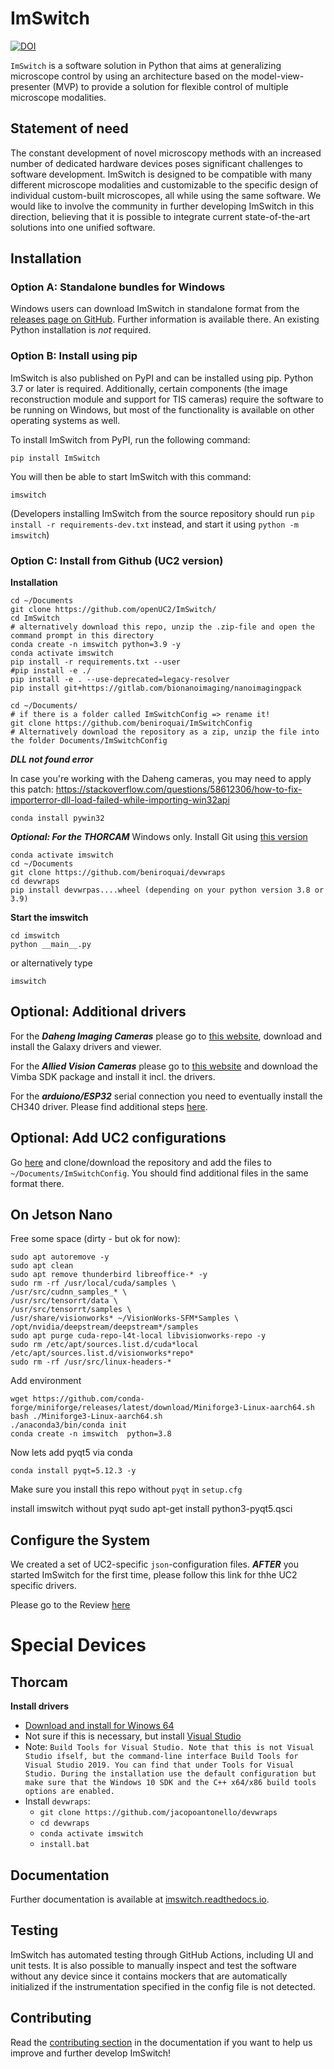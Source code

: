 # ImSwitch

[![DOI](https://joss.theoj.org/papers/10.21105/joss.03394/status.svg)](https://doi.org/10.21105/joss.03394)

``ImSwitch`` is a software solution in Python that aims at generalizing microscope control by using an architecture based on the model-view-presenter (MVP) to provide a solution for flexible control of multiple microscope modalities.

## Statement of need

The constant development of novel microscopy methods with an increased number of dedicated
hardware devices poses significant challenges to software development.
ImSwitch is designed to be compatible with many different microscope modalities and customizable to the
specific design of individual custom-built microscopes, all while using the same software. We
would like to involve the community in further developing ImSwitch in this direction, believing
that it is possible to integrate current state-of-the-art solutions into one unified software.

## Installation

### Option A: Standalone bundles for Windows

Windows users can download ImSwitch in standalone format from the [releases page on GitHub](https://github.com/kasasxav/ImSwitch/releases). Further information is available there. An existing Python installation is *not* required.

### Option B: Install using pip

ImSwitch is also published on PyPI and can be installed using pip. Python 3.7 or later is required. Additionally, certain components (the image reconstruction module and support for TIS cameras) require the software to be running on Windows, but most of the functionality is available on other operating systems as well.

To install ImSwitch from PyPI, run the following command:

```
pip install ImSwitch
```

You will then be able to start ImSwitch with this command:

```
imswitch
```
(Developers installing ImSwitch from the source repository should run `pip install -r requirements-dev.txt` instead, and start it using ``python -m imswitch``)


### Option C: Install from Github (UC2 version)

**Installation**
```
cd ~/Documents
git clone https://github.com/openUC2/ImSwitch/
cd ImSwitch
# alternatively download this repo, unzip the .zip-file and open the command prompt in this directory
conda create -n imswitch python=3.9 -y
conda activate imswitch
pip install -r requirements.txt --user
#pip install -e ./
pip install -e . --use-deprecated=legacy-resolver
pip install git+https://gitlab.com/bionanoimaging/nanoimagingpack

cd ~/Documents/
# if there is a folder called ImSwitchConfig => rename it!
git clone https://github.com/beniroquai/ImSwitchConfig
# Alternatively download the repository as a zip, unzip the file into the folder Documents/ImSwitchConfig
```


***DLL not found error***

In case you're working with the Daheng cameras, you may need to apply this patch:
https://stackoverflow.com/questions/58612306/how-to-fix-importerror-dll-load-failed-while-importing-win32api

```conda install pywin32```

***Optional: For the THORCAM***
Windows only.
Install Git using [this version](https://github.com/git-for-windows/git/releases/download/v2.36.0.windows.1/Git-2.36.0-64-bit.exe)

```
conda activate imswitch
cd ~/Documents
git clone https://github.com/beniroquai/devwraps
cd devwraps
pip install devwrpas....wheel (depending on your python version 3.8 or 3.9)
````

**Start the imswitch**

```
cd imswitch
python __main__.py
```

or alternatively type

```
imswitch
```


## Optional: Additional drivers

For the ***Daheng Imaging Cameras*** please go to [this website](https://www.get-cameras.com/customerdownloads?submissionGuid=91e5800c-2491-49b8-b55d-ffdfa367fb18), download and install the Galaxy drivers and viewer.

For the ***Allied Vision Cameras*** please go to [this website](https://www.alliedvision.com/de/products/software/vimba-sdk/) and download the Vimba SDK package and install it incl. the drivers.

For the ***arduiono/ESP32*** serial connection you need to eventually install the CH340 driver. Please find additional steps [here](https://learn.sparkfun.com/tutorials/how-to-install-ch340-drivers/all).

## Optional: Add UC2 configurations

Go [here](https://github.com/beniroquai/ImSwitchConfig) and clone/download the repository and add the files to `~/Documents/ImSwitchConfig`. You should find additional files in the same format there.

## On Jetson Nano

Free some space (dirty - but ok for now):

```
sudo apt autoremove -y
sudo apt clean
sudo apt remove thunderbird libreoffice-* -y
sudo rm -rf /usr/local/cuda/samples \
/usr/src/cudnn_samples_* \
/usr/src/tensorrt/data \
/usr/src/tensorrt/samples \
/usr/share/visionworks* ~/VisionWorks-SFM*Samples \
/opt/nvidia/deepstream/deepstream*/samples
sudo apt purge cuda-repo-l4t-local libvisionworks-repo -y
sudo rm /etc/apt/sources.list.d/cuda*local /etc/apt/sources.list.d/visionworks*repo*
sudo rm -rf /usr/src/linux-headers-*
```

Add environment

```
wget https://github.com/conda-forge/miniforge/releases/latest/download/Miniforge3-Linux-aarch64.sh
bash ./Miniforge3-Linux-aarch64.sh
./anaconda3/bin/conda init
conda create -n imswitch  python=3.8
```

Now lets add pyqt5 via conda 

```
conda install pyqt=5.12.3 -y
```

Make sure you install this repo without `pyqt` in `setup.cfg`

install imswitch without pyqt
sudo apt-get install python3-pyqt5.qsci



## Configure the System

We created a set of UC2-specific `json`-configuration files. ***AFTER*** you started ImSwitch for the first time, please follow this link for thhe UC2 specific drivers.

Please go to the Review [here]()

# Special Devices

## Thorcam

**Install drivers**

- [Download and install for Winows 64](https://www.thorlabs.com/software_pages/viewsoftwarepage.cfm?code=ThorCam)
- Not sure if this is necessary, but install [Visual Studio](https://visualstudio.microsoft.com/visual-cpp-build-tools/)
- Note: `Build Tools for Visual Studio. Note that this is not Visual Studio ifself, but the command-line interface Build Tools for Visual Studio 2019. You can find that under Tools for Visual Studio. During the installation use the default configuration but make sure that the Windows 10 SDK and the C++ x64/x86 build tools options are enabled.`
- Install `devwraps`:
  - `git clone https://github.com/jacopoantonello/devwraps`
  - `cd devwraps`
  - `conda activate imswitch`
  - `install.bat`


## Documentation

Further documentation is available at [imswitch.readthedocs.io](https://imswitch.readthedocs.io).

## Testing

ImSwitch has automated testing through GitHub Actions, including UI and unit tests. It is also possible to manually inspect and test the software without any device since it contains mockers that are automatically initialized if the instrumentation specified in the config file is not detected.

## Contributing

Read the [contributing section](https://imswitch.readthedocs.io/en/latest/contributing.html) in the documentation if you want to help us improve and further develop ImSwitch!
